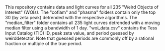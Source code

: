 This repository contains data and light curves for all 235 "Weird Objects of Interest" (WOIs).
The "cofiam" and "phasma" folders contain only the top 30 (by zeta peak) detrended with the respective algorithms.
The "median_filter" folder contains all 235 light curves detrended with a moving median filter using a bandwidth of 1 day.
"woi_data.csv" contains the Tess Input Catalog (TIC) ID, peak zeta value, and period guessed by weirddetector. Note that guessed periods are commonly off by a rational fraction or multiple of the true period.
